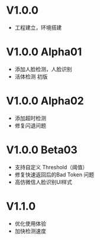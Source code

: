 # V1.0.0

  - 工程建立，环境搭建
  

# V1.0.0 Alpha01

  - 添加人脸检测，人脸识别
  - 活体检测 初版


# V1.0.0 Alpha02

  - 添加超时检测
  - 修复闪退问题

# V1.0.0 Beta03

 - 支持自定义 Threshold（阈值）
 - 修复快速返回后的Bad Token 问题
 - 高仿微信人脸识别UI样式


# V1.1.0 

 - 优化使用体验
 - 加快检测速度
   
